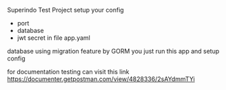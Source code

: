 Superindo Test Project
setup your config 
- port
- database
- jwt secret
in file app.yaml

database using migration feature by GORM
you just run this app and setup config

for documentation testing can visit this link
https://documenter.getpostman.com/view/4828336/2sAYdmmTYi
